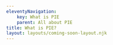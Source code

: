 ```yaml
---
eleventyNavigation:
    key: What is PIE
    parent: All about PIE
title: What is PIE?
layout: layouts/coming-soon-layout.njk
---
```


